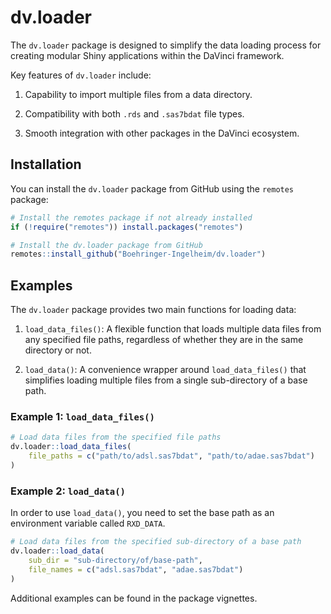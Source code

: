 # dv.loader

The `dv.loader` package is designed to simplify the data loading process for creating modular Shiny applications within the DaVinci framework.

Key features of `dv.loader` include:

1. Capability to import multiple files from a data directory.

2. Compatibility with both `.rds` and `.sas7bdat` file types.

3. Smooth integration with other packages in the DaVinci ecosystem.


## Installation

You can install the `dv.loader` package from GitHub using the `remotes` package:

```r
# Install the remotes package if not already installed
if (!require("remotes")) install.packages("remotes")

# Install the dv.loader package from GitHub
remotes::install_github("Boehringer-Ingelheim/dv.loader")
```

## Examples

The `dv.loader` package provides two main functions for loading data:

1. `load_data_files()`: A flexible function that loads multiple data files from any specified file paths, regardless of whether they are in the same directory or not.

2. `load_data()`: A convenience wrapper around `load_data_files()` that simplifies loading multiple files from a single sub-directory of a base path.

### Example 1: `load_data_files()`

```r
# Load data files from the specified file paths
dv.loader::load_data_files(
    file_paths = c("path/to/adsl.sas7bdat", "path/to/adae.sas7bdat")
)
```

### Example 2: `load_data()`

In order to use `load_data()`, you need to set the base path as an environment variable called `RXD_DATA`.

```r
# Load data files from the specified sub-directory of a base path
dv.loader::load_data(
    sub_dir = "sub-directory/of/base-path",
    file_names = c("adsl.sas7bdat", "adae.sas7bdat")
)
```

Additional examples can be found in the package vignettes.
